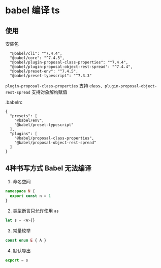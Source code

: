 # babel 编译 ts

## 使用

安装包

```
  "@babel/cli": "^7.4.4",
  "@babel/core": "^7.4.5",
  "@babel/plugin-proposal-class-properties": "^7.4.4",
  "@babel/plugin-proposal-object-rest-spread": "^7.4.4",
  "@babel/preset-env": "^7.4.5",
  "@babel/preset-typescript": "^7.3.3"
```

`plugin-proposal-class-properties` 支持 class、`plugin-proposal-object-rest-spread` 支持对象解构赋值


.babelrc

```
{
  "presets": [
    "@babel/env",
    "@babel/preset-typescript"
  ],
  "plugins": [
    "@babel/proposal-class-properties",
    "@babel/proposal-object-rest-spread"
  ]
}
```

## 4种书写方式 Babel 无法编译

1. 命名空间

```ts
namespace N {
  export const n = 1
}
```

2. 类型断言只允许使用 `as`

```ts
let s = <A>{}
```

3. 常量枚举

```ts
const enum E { A }
```

4. 默认导出

```ts
export = s
```